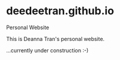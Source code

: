 # deedeetran.github.io
Personal Website

This is Deanna Tran's personal website.

...currently under construction :-)
